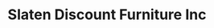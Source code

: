 ---
title: "Slaten Discount Furniture Inc"
url: /fort-oglethorpe/slaten-discount-furniture-inc/
shop: furniture
---